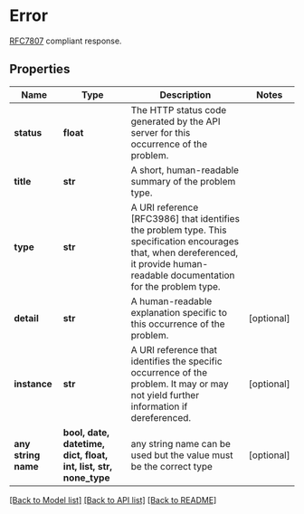 # Error

[RFC7807](https://tools.ietf.org/html/rfc7807) compliant response. 

## Properties
Name | Type | Description | Notes
------------ | ------------- | ------------- | -------------
**status** | **float** | The HTTP status code generated by the API server for this occurrence of the problem. | 
**title** | **str** | A short, human-readable summary of the problem type. | 
**type** | **str** | A URI reference [RFC3986] that identifies the problem type. This specification encourages that, when dereferenced, it provide human-readable documentation for the problem type.  | 
**detail** | **str** | A human-readable explanation specific to this occurrence of the problem. | [optional] 
**instance** | **str** | A URI reference that identifies the specific occurrence of the problem. It may or may not yield further information if dereferenced.  | [optional] 
**any string name** | **bool, date, datetime, dict, float, int, list, str, none_type** | any string name can be used but the value must be the correct type | [optional]

[[Back to Model list]](../README.md#documentation-for-models) [[Back to API list]](../README.md#documentation-for-api-endpoints) [[Back to README]](../README.md)


